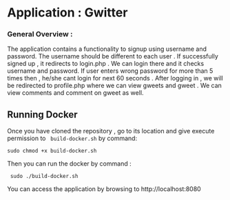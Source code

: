 # Application : Gwitter

### General Overview :

The application contains a functionality to signup using username and password. The username should be different to each user . If successfully signed up , it redirects to login.php . We can login there and it checks username and password. If user enters wrong password for more than 5 times then , he/she cant login for next 60 seconds . After logging in , we will be redirected to profile.php where we can view gweets and gweet . We can view comments and comment on gweet  as well.

## Running Docker
Once you have cloned the repository , go to its location and give execute permission to ``` build-docker.sh``` by command:

``` sudo chmod +x build-docker.sh ```

Then you can run the docker by command :

``` sudo ./build-docker.sh```

You can access the application by browsing to  http://localhost:8080